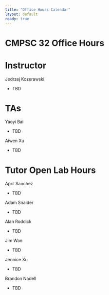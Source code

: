 ```yaml
---
title: "Office Hours Calendar"
layout: default
ready: true
---
```


<h1><strong>CMPSC 32 Office Hours</strong></h1>

# Instructor
Jedrzej Kozerawski

* TBD

# TAs

Yaoyi Bai 

* TBD

Aiwen Xu

* TBD

# Tutor Open Lab Hours

April Sanchez

* TBD

Adam Snaider

* TBD

Alan Roddick

* TBD

Jim Wan

* TBD

Jennice Xu

* TBD

Brandon Nadell

* TBD

